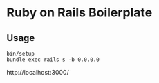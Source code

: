 # Ruby on Rails Boilerplate

## Usage

```shell
bin/setup
bundle exec rails s -b 0.0.0.0
```

http://localhost:3000/

